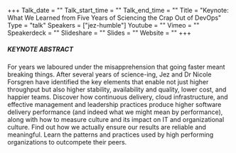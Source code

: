 +++
Talk_date = ""
Talk_start_time = ""
Talk_end_time = ""
Title = "Keynote: What We Learned from Five Years of Sciencing the Crap Out of DevOps"
Type = "talk"
Speakers = ["jez-humble"]
Youtube = ""
Vimeo = ""
Speakerdeck = ""
Slideshare = ""
Slides = ""
Website = ""
+++

##### KEYNOTE ABSTRACT

For years we laboured under the misapprehension that going faster meant breaking things. After several years of science-ing, Jez and Dr Nicole Forsgren have identified the key elements that enable not just higher throughput but also higher stability, availability and quality, lower cost, and happier teams. Discover how continuous delivery, cloud infrastructure, and effective management and leadership practices produce higher software delivery performance (and indeed what we might mean by performance), along with how to measure culture and its impact on IT and organizational culture. Find out how we actually ensure our results are reliable and meaningful. Learn the patterns and practices used by high performing organizations to outcompete their peers.